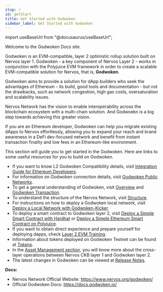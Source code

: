 ```yaml
---
slug: /
id: getStart
title: Get Started with Godwoken
sidebar_label: Get Started with Godwoken
---
```

import useBaseUrl from "@docusaurus/useBaseUrl";

Welcome to the Godwoken Docs site.

Godwoken is an EVM-compatible, layer 2 optimistic rollup solution built on Nervos layer 1. Godwoken - a key component of Nervos Layer 2 - works in conjunction with the Polyjuice EVM framework in order to create a scalable EVM-compatible solution for Nervos, that is, **Godwoken**.

Godwoken aims to provide a solution for dApp builders who seek the advantages of Ethereum - its build, good tools and documentation - but not the drawbacks, such as network congestion, high gas costs, oversaturation and scalability issues.

Nervos Network has the vision to enable interoperability across the blockchain ecosystem with a multi-chain solution. And Godwoekn is a big step towards achieving this greater vision.

If you are an Ethereum developer, Godwoken can help you migrate existing dApps to Nervos effortlessly, allowing you to expand your reach and brand awareness in a DeFi dev-focused network and benefit from instant transaction finality and low fees in an Ethereum-like environment.

This section will guide you to get started in the Godwoken. Here are links to some useful resources for you to build on Godwoken.

- If you want to know L2 Godwoken Compatibility details, visit [Integration Guide for Ethereum Developers](integration.md).
- For information on Godwoken connection details, visit [Godwoken Public Networks](connectionInfo.md).
- To get a general understanding of Godwoken, visit [Overview](overview.md) and [Godwoken Transaction](gwtxLife.md).
- To understand the structure of the Nervos Network, visit [Structure](structure.md).
- For instructions on how to deploy a Godwoken local network, visit [Deploy a Local Network with Godwoken-Kicker](deployLocalNetwork.md).
- To deploy a smart contract to Godwoken layer 2, visit [Deploy a Simple Smart Contract with Hardhat](deployContractHardhat.md) or [Deploy a Simple Ethereum Smart Contract on Polyjuice](evmTask2.md).
- If you want to obtain direct experience and prepare yourself for deploying dapps, check [Layer 2 EVM Training](evmIntro.md).
- Information about tokens deployed on Godwoken Testnet can be found at [Tokens](tokens.md).
- In the [Asset Management section](fastWithdrawal.md), you will know more about the cross-layer operations between Nervos CKB layer 1 and Godwoken layer 2.
- The latest changes in Godwoken can be viewed at [Release Notes](releaseNote3.md).


**Docs:**

- Nervos Network Official Website: https://www.nervos.org/godwoken/
- Official Godwoken Docs: https://docs.godwoken.io/